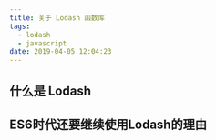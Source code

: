 ```yaml
---
title: 关于 Lodash 函数库
tags:
  - lodash
  - javascript
date: 2019-04-05 12:04:23
---
```


## 什么是 Lodash

## ES6时代还要继续使用Lodash的理由

